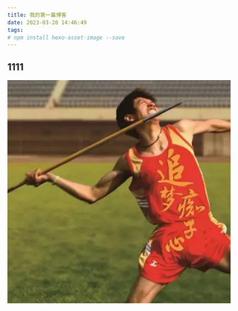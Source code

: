 ```yaml
---
title: 我的第一篇博客
date: 2023-03-28 14:46:49
tags:
# npm install hexo-asset-image --save
---
```

## 1111

![](./我的第一篇博客/head_img.jpg)